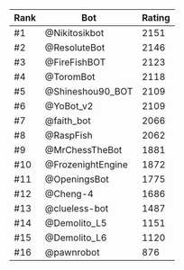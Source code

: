 Rank|Bot|Rating
---|---|---
#1|@Nikitosikbot|2151
#2|@ResoluteBot|2146
#3|@FireFishBOT|2123
#4|@ToromBot|2118
#5|@Shineshou90_BOT|2109
#6|@YoBot_v2|2109
#7|@faith_bot|2066
#8|@RaspFish|2062
#9|@MrChessTheBot|1881
#10|@FrozenightEngine|1872
#11|@OpeningsBot|1775
#12|@Cheng-4|1686
#13|@clueless-bot|1487
#14|@Demolito_L5|1151
#15|@Demolito_L6|1120
#16|@pawnrobot|876
